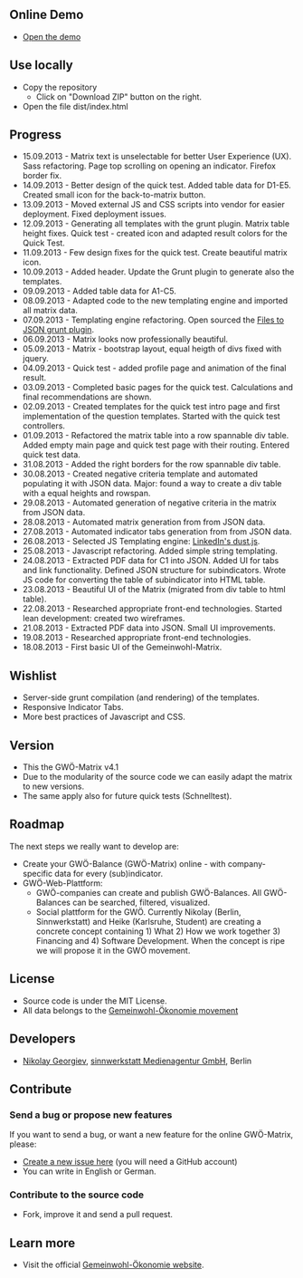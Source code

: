 ## Online Demo
 * [Open the demo](http://sinnwerkstatt.github.io/gemeinwohl-oekonomie/)

## Use locally
 * Copy the repository
     * Click on "Download ZIP" button on the right.
 * Open the file dist/index.html

## Progress

 * 15.09.2013 - Matrix text is unselectable for better User Experience (UX). Sass refactoring. Page top scrolling on opening an indicator. Firefox border fix.
 * 14.09.2013 - Better design of the quick test. Added table data for D1-E5. Created small icon for the back-to-matrix button.
 * 13.09.2013 - Moved external JS and CSS scripts into vendor for easier deployment. Fixed deployment issues.
 * 12.09.2013 - Generating all templates with the grunt plugin. Matrix table height fixes. Quick test - created icon and adapted result colors for the Quick Test.
 * 11.09.2013 - Few design fixes for the quick test. Create beautiful matrix icon.
 * 10.09.2013 - Added header. Update the Grunt plugin to generate also the templates.
 * 09.09.2013 - Added table data for A1-C5.
 * 08.09.2013 - Adapted code to the new templating engine and imported all matrix data.
 * 07.09.2013 - Templating engine refactoring. Open sourced the [Files to JSON grunt plugin](https://github.com/sinnwerkstatt/grunt-files-to-json-appender).
 * 06.09.2013 - Matrix looks now professionally beautiful.
 * 05.09.2013 - Matrix - bootstrap layout, equal heigth of divs fixed with jquery.
 * 04.09.2013 - Quick test - added profile page and animation of the final result.
 * 03.09.2013 - Completed basic pages for the quick test. Calculations and final recommendations are shown.
 * 02.09.2013 - Created templates for the quick test intro page and first implementation of the question templates. Started with the quick test controllers.
 * 01.09.2013 - Refactored the matrix table into a row spannable div table. Added empty main page and quick test page with their routing. Entered quick test data.
 * 31.08.2013 - Added the right borders for the row spannable div table.
 * 30.08.2013 - Created negative criteria template and automated populating it with JSON data. Major: found a way to create a div table with a equal heights and rowspan.
 * 29.08.2013 - Automated generation of negative criteria in the matrix from JSON data.
 * 28.08.2013 - Automated matrix generation from from JSON data.
 * 27.08.2013 - Automated indicator tabs generation from from JSON data.
 * 26.08.2013 - Selected JS Templating engine: [LinkedIn's dust.js](http://linkedin.github.io/dustjs/).
 * 25.08.2013 - Javascript refactoring. Added simple string templating.
 * 24.08.2013 - Extracted PDF data for C1 into JSON. Added UI for tabs and link functionality. Defined JSON structure for subindicators. Wrote JS code for converting the table of subindicator into HTML table.
 * 23.08.2013 - Beautiful UI of the Matrix (migrated from div table to html table).
 * 22.08.2013 - Researched appropriate front-end technologies. Started lean development: created two wireframes.
 * 21.08.2013 - Extracted PDF data into JSON. Small UI improvements.
 * 19.08.2013 - Researched appropriate front-end technologies.
 * 18.08.2013 - First basic UI of the Gemeinwohl-Matrix.

## Wishlist

 * Server-side grunt compilation (and rendering) of the templates.
 * Responsive Indicator Tabs.
 * More best practices of Javascript and CSS.

## Version
 * This the GWÖ-Matrix v4.1
 * Due to the modularity of the source code we can easily adapt the matrix to new versions.
 * The same apply also for future quick tests (Schnelltest).

## Roadmap
The next steps we really want to develop are:
 * Create your GWÖ-Balance (GWÖ-Matrix) online - with company-specific data for every (sub)indicator.
 * GWÖ-Web-Plattform:
     * GWÖ-companies can create and publish GWÖ-Balances. All GWÖ-Balances can be searched, filtered, visualized.
     * Social plattform for the GWÖ.
Currently Nikolay (Berlin, Sinnwerkstatt) and Heike (Karlsruhe, Student) are creating a concrete concept containing 1) What 2) How we work together 3) Financing and 4) Software Development.
When the concept is ripe we will propose it in the GWÖ movement.

## License
 * Source code is under the MIT License.
 * All data belongs to the [Gemeinwohl-Ökonomie movement](http://gemeinwohl-oekonomie.de)

## Developers
 * [Nikolay Georgiev](http://nikolay-georgiev.net), [sinnwerkstatt Medienagentur GmbH](https://www.sinnwerkstatt.com/), Berlin

## Contribute
### Send a bug or propose new features
If you want to send a bug, or want a new feature for the online GWÖ-Matrix, please:
 * [Create a new issue here](https://github.com/sinnwerkstatt/gemeinwohl-oekonomie/issues/new) (you will need a GitHub account)
 * You can write in English or German.

### Contribute to the source code
 * Fork, improve it and send a pull request.

## Learn more
 * Visit the official [Gemeinwohl-Ökonomie website](http://www.gemeinwohl-oekonomie.de/).
